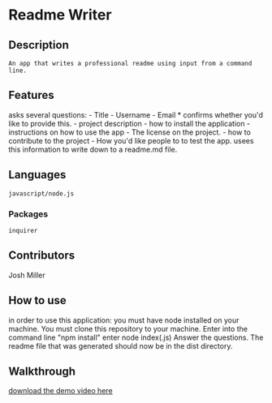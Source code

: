 # Readme Writer

## Description

    An app that writes a professional readme using input from a command line.

## Features

asks several questions:
    - Title
    - Username
    - Email
        * confirms whether you'd like to provide this.
    - project description
    - how to install the application
    - instructions on how to use the app
    - The license on the project.
    - how to contribute to the project
    - How you'd like people to to test the app.
usees this information to write down to a readme.md file.

## Languages
    javascript/node.js
    
### Packages
    inquirer

## Contributors

Josh Miller

## How to use

in order to use this application:
    you must have node installed on your machine.
    You must clone this repository to your machine.
    Enter into the command line "npm install"
    enter node index(.js)
    Answer the questions.
    The readme file that was generated should now be in the dist directory.

## Walkthrough

[download the demo video here](./demo/Readme-Writer-Demo)

